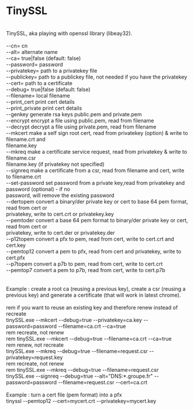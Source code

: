 # TinySSL
<br/>
TinySSL, aka playing with openssl library (libeay32).<br/>
<br/>
--cn=<string>           cn<br/>
--alt=<string>          alternate name<br/>
--ca=<string>           true|false (default: false)<br/>
--password=<string>     password<br/>
--privatekey=<string>   path to a privatekey file<br/>
--publickey=<string>    path to a publickey file, not needed if you have the privatekey<br/>
--cert=<string>         path to a certificate<br/>
--debug=<string>        true|false (default: false)<br/>
--filename=<string>     local filename<br/>
--print_cert            print cert details<br/>
--print_private         print cert details<br/>
--genkey                generate rsa keys public.pem and private.pem<br/>
--encrypt               encrypt a file using public.pem, read from filename<br/>
--decrypt               decrypt a file using private.pem, read from filename<br/>
--mkcert                make a self sign root cert, read from privatekey (option) & write to filename.crt and<br/>
                        filename.key<br/>
--mkreq                 make a certificate service request, read from privatekey & write to filename.csr<br/>
                        filename.key (if privatekey not specified)<br/>
--signreq               make a certificate from a csr, read from filename and cert, write to filename.crt<br/>
--set-password          set password from a private key,read from privatekey and password (optional) - if no<br/>
                        password, will remove the existing password<br/>
--dertopem              convert a binary/der private key or cert to base 64 pem format, read from cert or<br/>
                        privatekey, write to cert.crt or privatekey.key<br/>
--pemtoder              convert a base 64 pem format to binary/der private key or cert, read from cert or<br/>
                        privatekey, write to cert.der or privatekey.der<br/>
--p12topem              convert a pfx to pem, read from cert, write to cert.crt and cert.key<br/>
--pemtop12              convert a pem to pfx, read from cert and privatekey, write to cert.pfx<br/>
--p7topem               convert a p7b to pem, read from cert, write to cert.crt<br/>
--pemtop7               convert a pem to p7b, read from cert, write to cert.p7b<br/>
<br/><br/>
Example : create a root ca (reusing a previous key), create a csr (reusing a previous key) and generate a certificate (that will work in latest chrome).<br/>
<br/>
rem if you want to reuse an existing key and therefore renew instead of recreate<br/>
tinySSL.exe --mkcert --debug=true --privatekey=ca.key --password=password --filename=ca.crt --ca=true<br/>
rem recreate, not renew<br/>
rem tinySSL.exe --mkcert --debug=true --filename=ca.crt --ca=true<br/>
rem renew, not recreate<br/>
tinySSL.exe --mkreq --debug=true --filename=request.csr --privatekey=request.key<br/>
rem recreate, not renew<br/>
rem tinySSL.exe --mkreq --debug=true --filename=request.csr<br/>
tinySSL.exe --signreq --debug=true --alt="DNS:*.groupe.fr" --password=password --filename=request.csr --cert=ca.crt<br/>
<br/>
Example : turn a cert file (pem format) into a pfx<br/>
tinyssl --pemtop12 --cert=mycert.crt --privatekey=mycert.key

